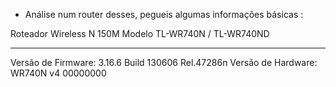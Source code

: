 - Análise num router desses, pegueis algumas informações básicas :


Roteador Wireless N 150M
Modelo TL-WR740N / TL-WR740ND

---


Versão de Firmware:	
3.16.6 Build 130606 Rel.47286n
Versão de Hardware:	
WR740N v4 00000000